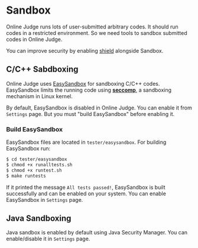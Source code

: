 # Sandbox

Online Judge runs lots of user-submitted arbitrary codes. It should run codes in a restricted environment. So we need tools to sandbox submitted codes in Online Judge.

You can improve security by enabling [shield](shield.md) alongside Sandbox.


## C/C++ Sabdboxing

Online Judge uses [EasySandbox](https://github.com/daveho/EasySandbox) for sandboxing C/C++ codes. EasySandbox limits the running code using **[seccomp](http://lwn.net/Articles/332974/)**, a sandboxing mechanism in Linux kernel.

By default, EasySandbox is disabled in Online Judge. You can enable it from `Settings` page. But you must "build EasySandbox" before enabling it.

### Build EasySandbox

EasySandbox files are located in `tester/easysandbox`. For building EasySandbox run:

```bash
$ cd tester/easysandbox
$ chmod +x runalltests.sh
$ chmod +x runtest.sh
$ make runtests
```

If it printed the message `All tests passed!`, EasySandbox is built successfully and can be enabled on your system. You can enable EasySandbox in `Settings` page.


## Java Sandboxing

Java sandbox is enabled by default using Java Security Manager. You can enable/disable it in `Settings` page.

